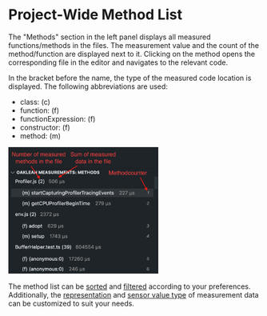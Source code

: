 # Project-Wide Method List

The "Methods" section in the left panel displays all measured functions/methods in the files. The measurement value and the count of the method/function are displayed next to it. Clicking on the method opens the corresponding file in the editor and navigates to the relevant code.

In the bracket before the name, the type of the measured code location is displayed. The following abbreviations are used:

- class: (c)
- function: (f)
- functionExpression: (f)
- constructor: (f)
- method: (m)

<img src="../images/docs/methodlist.png" alt="Methodlist" width="300"/>

The method list can be [sorted](./Sort.md) and [filtered](./Filter.md) according to your preferences. Additionally, the [representation](./SelectValueRepresentation.md) and [sensor value type](./SelectSensorValue.md) of measurement data can be customized to suit your needs.